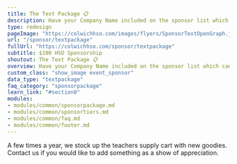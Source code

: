 ```yaml
---
title: The Text Package 📋
description: Have your Company Name included on the sponsor list which can be found on the banner, the Carnival website, and event flyers. We'll also promote you on Facebook! Includes 2 admission tickets.
type: redesign
pageImage: "https://colwichhso.com/images/flyers/SponsorTextOpenGraph.jpg"
url: "/sponsor/textpackage"
fullUrl: "https://colwichhso.com/sponsor/textpackage"
subtitle: $100 HSO Sponsorship
shoutout: The Text Package 📋
overview: Have your Company Name included on the sponsor list which can be found on the banner, the Carnival website, and event flyers. We'll also promote you on Facebook! Includes 2 admission tickets.
custom_class: "show_image event_sponsor"
data_type: "textpackage"
faq_category: "sponsorpackage"
learn_link: "#section0"
modules:
- modules/common/sponsorpackage.md
- modules/common/sponsortiers.md
- modules/common/faq.md
- modules/common/footer.md 
---
```

A few times a year, we stock up the teachers supply cart with new goodies. Contact us if you would like to add something as a show of appreciation.